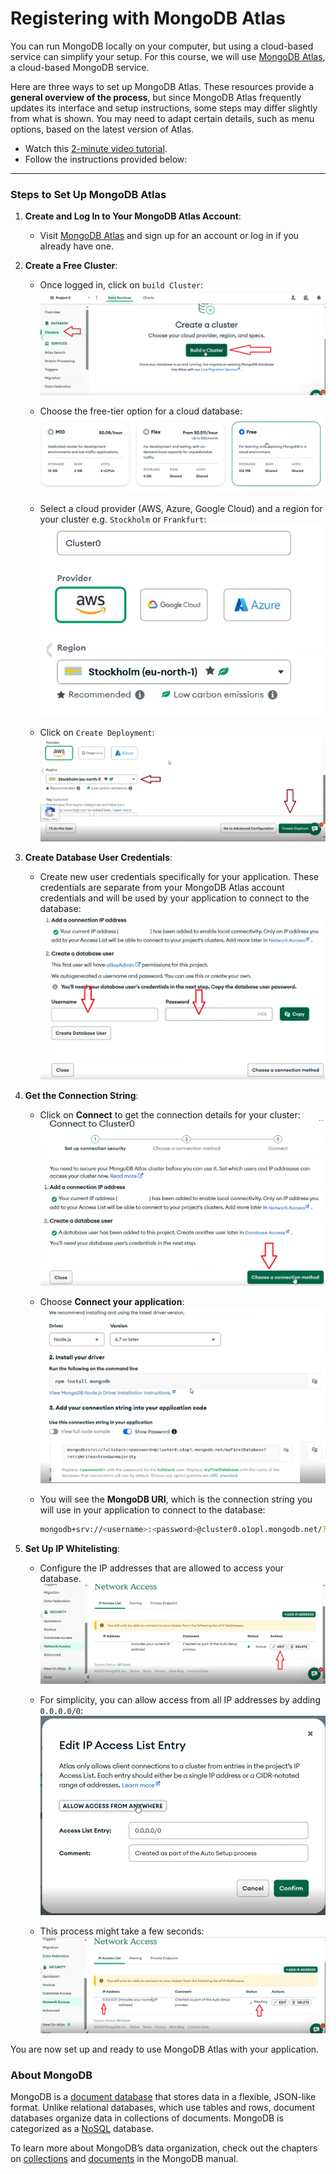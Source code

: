 # Registering with MongoDB Atlas

You can run MongoDB locally on your computer, but using a cloud-based service can simplify your setup. For this course, we will use [MongoDB Atlas](https://www.mongodb.com/atlas/database), a cloud-based MongoDB service.

Here are three ways to set up MongoDB Atlas. These resources provide a **general overview of the process**, but since MongoDB Atlas frequently updates its interface and setup instructions, some steps may differ slightly from what is shown. You may need to adapt certain details, such as menu options, based on the latest version of Atlas. 

- Watch this [2-minute video tutorial](https://youtu.be/DMlWdd6Z66Q?feature=shared).
- Follow the instructions provided below:


---
### Steps to Set Up MongoDB Atlas

1. **Create and Log In to Your MongoDB Atlas Account**:
   - Visit [MongoDB Atlas](https://www.mongodb.com/atlas/database) and sign up for an account or log in if you already have one.

2. **Create a Free Cluster**:
   - Once logged in, click on `build Cluster`:
     ![MongoDB Atlas - Choose Free Option](./img/mongo1a.png)

   - Choose the free-tier option for a cloud database:
     ![MongoDB Atlas - Choose Free Option](./img/mongo1b.png)

   - Select a cloud provider (AWS, Azure, Google Cloud) and a region for your cluster e.g. `Stockholm` or `Frankfurt`:
     ![MongoDB Atlas - Select Cloud Provider and Region](./img/mongo2a.png)

   - Click on `Create Deployment`:
     ![MongoDB Atlas - Select Cloud Provider and Region](./img/mongo2b.png)

3. **Create Database User Credentials**:
   - Create new user credentials specifically for your application. These credentials are separate from your MongoDB Atlas account credentials and will be used by your application to connect to the database:
     ![MongoDB Atlas - Create Database User](./img/mongo3a.png)


5. **Get the Connection String**:
   - Click on **Connect** to get the connection details for your cluster:
     ![MongoDB Atlas - Connect](./img/mongo4a.png)

   - Choose **Connect your application**:
     ![MongoDB Atlas - Connect Application](./img/mongo6a.png)

   - You will see the **MongoDB URI**, which is the connection string you will use in your application to connect to the database:
     ```sh
     mongodb+srv://<username>:<password>@cluster0.o1opl.mongodb.net/?retryWrites=true&w=majority
     ```

4. **Set Up IP Whitelisting**:
   - Configure the IP addresses that are allowed to access your database. 
     ![MongoDB Atlas - IP Whitelisting](./img/mongo7a.png)   
     
   - For simplicity, you can allow access from all IP addresses by adding `0.0.0.0/0`:
     ![MongoDB Atlas - IP Whitelisting](./img/mongo7b.png)

   - This process might take a few seconds:
     ![MongoDB Atlas - IP Whitelisting](./img/mongo7c.png)


You are now set up and ready to use MongoDB Atlas with your application. 

### About MongoDB

MongoDB is a [document database](https://en.wikipedia.org/wiki/Document-oriented_database) that stores data in a flexible, JSON-like format. Unlike relational databases, which use tables and rows, document databases organize data in collections of documents. MongoDB is categorized as a [NoSQL](https://en.wikipedia.org/wiki/NoSQL) database.

To learn more about MongoDB’s data organization, check out the chapters on [collections](https://docs.mongodb.com/manual/core/databases-and-collections/) and [documents](https://docs.mongodb.com/manual/core/document/) in the MongoDB manual.


<!-- 

### References
- [Fullstack GitHub Repository](https://github.com/fullstack-hy2020/fullstack-hy2020.github.io/blob/source/src/content/3/en/part3c.md#mongodb)

-->
